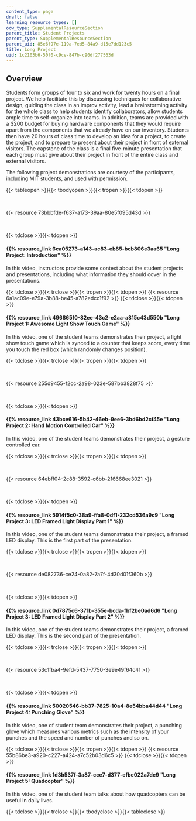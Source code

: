 ```yaml
---
content_type: page
draft: false
learning_resource_types: []
ocw_type: SupplementalResourceSection
parent_title: Student Projects
parent_type: SupplementalResourceSection
parent_uid: 85e6f97e-119a-7ed5-84a9-d15e7dd123c5
title: Long Project
uid: 1c2103b6-50f0-c9ce-847b-c90df277563d
---
```

## Overview

Students form groups of four to six and work for twenty hours on a final project. We help facilitate this by discussing techniques for collaborative design, guiding the class in an improv activity, lead a brainstorming activity for the whole class to help students identify collaborators, allow students ample time to self-organize into teams. In addition, teams are provided with a $200 budget for buying hardware components that they would require apart from the components that we already have on our inventory. Students then have 20 hours of class time to develop an idea for a project, to create the project, and to prepare to present about their project in front of external visitors. The capstone of the class is a final five-minute presentation that each group must give about their project in front of the entire class and external visitors.

The following project demonstrations are courtesy of the participants, including MIT students, and used with permission.

{{< tableopen >}}{{< tbodyopen >}}{{< tropen >}}{{< tdopen >}}

﻿

{{< resource 73bbbfde-f637-a173-39aa-80e5f095d43d >}}

 

{{< tdclose >}}{{< tdopen >}}

#### {{% resource_link 6ca05273-a143-ac83-eb85-bcb806e3aa65 "Long Project: Introduction" %}}

In this video, instructors provide some context about the student projects and presentations, including what information they should cover in the presentations.

{{< tdclose >}}{{< trclose >}}{{< tropen >}}{{< tdopen >}}
{{< resource 6a1ac09e-e79a-3b88-be45-a782edcc1f92 >}}
{{< tdclose >}}{{< tdopen >}}

#### ﻿{{% resource_link 496865f0-82ee-43c2-e2aa-a815c43d550b "Long Project 1: Awesome Light Show Touch Game" %}}

In this video, one of the student teams demonstrates their project, a light show touch game which is synced to a counter that keeps score, every time you touch the red box (which randomly changes position).

{{< tdclose >}}{{< trclose >}}{{< tropen >}}{{< tdopen >}}

﻿

{{< resource 255d9455-f2cc-2a98-023e-587bb3828f75 >}}

 

{{< tdclose >}}{{< tdopen >}}

#### ﻿{{% resource_link 43bce616-5b42-46eb-9ee6-3bd6bd2cf45e "Long Project 2: Hand Motion Controlled Car" %}}

In this video, one of the student teams demonstrates their project, a gesture controlled car.

{{< tdclose >}}{{< trclose >}}{{< tropen >}}{{< tdopen >}}

﻿

{{< resource 64ebff04-2c88-3592-c6bb-216668ee3021 >}}

 

{{< tdclose >}}{{< tdopen >}}

#### {{% resource_link 5914f5c0-38a9-ffa8-0df1-232cd536a9c9 "Long Project 3: LED Framed Light Display Part 1" %}}

In this video, one of the student teams demonstrates their project, a framed LED display. This is the first part of the presentation.

{{< tdclose >}}{{< trclose >}}{{< tropen >}}{{< tdopen >}}

﻿

{{< resource de082736-ce24-0a82-7a7f-4d30d01f360b >}}

 

{{< tdclose >}}{{< tdopen >}}

#### {{% resource_link 0d7875c6-371b-355e-bcda-fbf2be0ad6d6 "Long Project 3: LED Framed Light Display Part 2" %}}

In this video, one of the student teams demonstrates their project, a framed LED display. This is the second part of the presentation.

{{< tdclose >}}{{< trclose >}}{{< tropen >}}{{< tdopen >}}

﻿

{{< resource 53c1fba4-9efd-5437-7750-3e9e49f64c41 >}}

 

{{< tdclose >}}{{< tdopen >}}

#### ﻿{{% resource_link 50020546-bb37-7825-10a4-8e54bba44d44 "Long Project 4: Punching Glove" %}}

In this video, one of student team demonstrates their project, a punching glove which measures various metrics such as the intensity of your punches and the speed and number of punches and so on.

{{< tdclose >}}{{< trclose >}}{{< tropen >}}{{< tdopen >}}
{{< resource 55b86be3-a920-c227-a424-a7c52b03d6c5 >}}
{{< tdclose >}}{{< tdopen >}}

#### ﻿{{% resource_link 1d3b537f-3a87-cce7-d377-efbe022a7de9 "Long Project 5: Quadcopter" %}}

In this video, one of the student team talks about how quadcopters can be useful in daily lives.

{{< tdclose >}}{{< trclose >}}{{< tbodyclose >}}{{< tableclose >}}